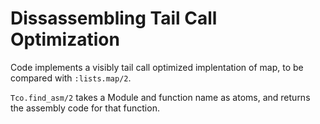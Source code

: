 # Dissassembling Tail Call Optimization

Code implements a visibly tail call optimized implentation of map,
to be compared with `:lists.map/2`.

`Tco.find_asm/2` takes a Module and function name as atoms,
and returns the assembly code for that function.
